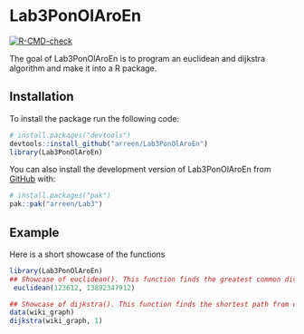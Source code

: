
# Lab3PonOlAroEn

<!-- badges: start -->
[![R-CMD-check](https://github.com/arreen/Lab3/actions/workflows/R-CMD-check.yaml/badge.svg)](https://github.com/arreen/Lab3/actions/workflows/R-CMD-check.yaml)
<!-- badges: end -->

The goal of Lab3PonOlAroEn is to program an euclidean and dijkstra algorithm and make it into a R package.

## Installation

To install the package run the following code:

``` r
# install.packages("devtools")
devtools::install_github("arreen/Lab3PonOlAroEn")
library(Lab3PonOlAroEn)
```

You can also install the development version of Lab3PonOlAroEn from [GitHub](https://github.com/) with:

``` r
# install.packages("pak")
pak::pak("arreen/Lab3")
```

## Example

Here is a short showcase of the functions
``` r
library(Lab3PonOlAroEn)
## Showcase of euclidean(). This function finds the greatest common divisor between two whole numbers.
 euclidean(123612, 13892347912)

## Showcase of dijkstra(). This function finds the shortest path from one node to every other node in a weighted graph.
data(wiki_graph)
dijkstra(wiki_graph, 1)
```

